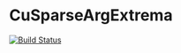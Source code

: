 # CuSparseArgExtrema

[![Build Status](https://github.com/xaellison/CuSparseArgExtrema.jl/actions/workflows/CI.yml/badge.svg?branch=main)](https://github.com/xaellison/CuSparseArgExtrema.jl/actions/workflows/CI.yml?query=branch%3Amain)
